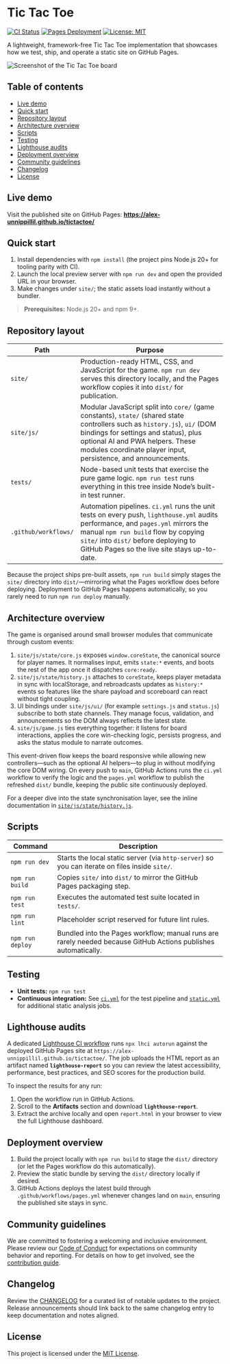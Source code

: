 # Tic Tac Toe

[![CI Status](https://img.shields.io/github/actions/workflow/status/Alex-Unnippillil/tictactoe/ci.yml?branch=main&label=CI)](https://github.com/Alex-Unnippillil/tictactoe/actions/workflows/ci.yml)
[![Pages Deployment](https://img.shields.io/github/actions/workflow/status/Alex-Unnippillil/tictactoe/pages.yml?branch=main&label=Pages)](https://github.com/Alex-Unnippillil/tictactoe/actions/workflows/pages.yml)
[![License: MIT](https://img.shields.io/badge/license-MIT-green.svg)](https://opensource.org/licenses/MIT)

A lightweight, framework-free Tic Tac Toe implementation that showcases how we test, ship, and operate a static site on GitHub Pages.

![Screenshot of the Tic Tac Toe board](https://github.com/Alex-Unnippillil/tictactoe/assets/24538548/15b4eda8-43c2-4f28-8fd5-593098a90799)

## Table of contents
- [Live demo](#live-demo)
- [Quick start](#quick-start)
- [Repository layout](#repository-layout)
- [Architecture overview](#architecture-overview)
- [Scripts](#scripts)
- [Testing](#testing)
- [Lighthouse audits](#lighthouse-audits)
- [Deployment overview](#deployment-overview)
- [Community guidelines](#community-guidelines)
- [Changelog](#changelog)
- [License](#license)

## Live demo
Visit the published site on GitHub Pages: **https://alex-unnippillil.github.io/tictactoe/**

## Quick start
1. Install dependencies with `npm install` (the project pins Node.js 20+ for tooling parity with CI).
2. Launch the local preview server with `npm run dev` and open the provided URL in your browser.
3. Make changes under `site/`; the static assets load instantly without a bundler.

> **Prerequisites:** Node.js 20+ and npm 9+.

## Repository layout
| Path | Purpose |
| --- | --- |
| `site/` | Production-ready HTML, CSS, and JavaScript for the game. `npm run dev` serves this directory locally, and the Pages workflow copies it into `dist/` for publication. |
| `site/js/` | Modular JavaScript split into `core/` (game constants), `state/` (shared state controllers such as `history.js`), `ui/` (DOM bindings for settings and status), plus optional AI and PWA helpers. These modules coordinate player input, persistence, and announcements. |
| `tests/` | Node-based unit tests that exercise the pure game logic. `npm run test` runs everything in this tree inside Node’s built-in test runner. |
| `.github/workflows/` | Automation pipelines. `ci.yml` runs the unit tests on every push, `lighthouse.yml` audits performance, and `pages.yml` mirrors the manual `npm run build` flow by copying `site/` into `dist/` before deploying to GitHub Pages so the live site stays up-to-date. |

Because the project ships pre-built assets, `npm run build` simply stages the `site/` directory into `dist/`—mirroring what the Pages workflow does before deploying. Deployment to GitHub Pages happens automatically, so you rarely need to run `npm run deploy` manually.

## Architecture overview
The game is organised around small browser modules that communicate through custom events:

1. `site/js/state/core.js` exposes `window.coreState`, the canonical source for player names. It normalises input, emits `state:*` events, and boots the rest of the app once it dispatches `core:ready`.
2. `site/js/state/history.js` attaches to `coreState`, keeps player metadata in sync with localStorage, and rebroadcasts updates as `history:*` events so features like the share payload and scoreboard can react without tight coupling.
3. UI bindings under `site/js/ui/` (for example `settings.js` and `status.js`) subscribe to both state channels. They manage focus, validation, and announcements so the DOM always reflects the latest state.
4. `site/js/game.js` ties everything together: it listens for board interactions, applies the core win-checking logic, persists progress, and asks the status module to narrate outcomes.

This event-driven flow keeps the board responsive while allowing new controllers—such as the optional AI helpers—to plug in without modifying the core DOM wiring. On every push to `main`, GitHub Actions runs the `ci.yml` workflow to verify the logic and the `pages.yml` workflow to publish the refreshed `dist/` bundle, keeping the public site continuously deployed.

For a deeper dive into the state synchronisation layer, see the inline documentation in [`site/js/state/history.js`](site/js/state/history.js).

## Scripts
| Command | Description |
| --- | --- |
| `npm run dev` | Starts the local static server (via `http-server`) so you can iterate on files inside `site/`. |
| `npm run build` | Copies `site/` into `dist/` to mirror the GitHub Pages packaging step. |
| `npm run test` | Executes the automated test suite located in `tests/`. |
| `npm run lint` | Placeholder script reserved for future lint rules. |
| `npm run deploy` | Bundled into the Pages workflow; manual runs are rarely needed because GitHub Actions publishes automatically. |

## Testing
- **Unit tests:** `npm run test`
- **Continuous integration:** See [`ci.yml`](.github/workflows/ci.yml) for the test pipeline and [`static.yml`](.github/workflows/static.yml) for additional static analysis jobs.

## Lighthouse audits
A dedicated [Lighthouse CI workflow](.github/workflows/lighthouse.yml) runs `npx lhci autorun` against the deployed GitHub Pages site at `https://alex-unnippillil.github.io/tictactoe/`. The job uploads the HTML report as an artifact named **`lighthouse-report`** so you can review the latest accessibility, performance, best practices, and SEO scores for the production build.

To inspect the results for any run:

1. Open the workflow run in GitHub Actions.
2. Scroll to the **Artifacts** section and download **`lighthouse-report`**.
3. Extract the archive locally and open `report.html` in your browser to view the full Lighthouse dashboard.

## Deployment overview
1. Build the project locally with `npm run build` to stage the `dist/` directory (or let the Pages workflow do this automatically).
2. Preview the static bundle by serving the `dist/` directory locally if desired.
3. GitHub Actions deploys the latest build through `.github/workflows/pages.yml` whenever changes land on `main`, ensuring the published site stays in sync.

## Community guidelines
We are committed to fostering a welcoming and inclusive environment. Please review our [Code of Conduct](CODE_OF_CONDUCT.md) for expectations on community behavior and reporting. For details on how to get involved, see the [contribution guide](CONTRIBUTING.md).

## Changelog
Review the [CHANGELOG](CHANGELOG.md) for a curated list of notable updates to the project. Release announcements should link back to the same changelog entry to keep documentation and notes aligned.

## License
This project is licensed under the [MIT License](LICENSE).
